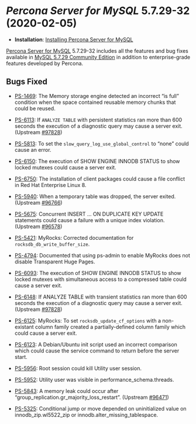 # *Percona Server for MySQL* 5.7.29-32 (2020-02-05)

* **Installation**:  [Installing Percona Server for MySQL](https://www.percona.com/doc/percona-server/5.7/installation.html)

[Percona Server for MySQL](https://www.percona.com/software/mysql-database/percona-server) 5.7.29-32
includes all the features and bug fixes available in
[MySQL 5.7.29 Community Edition](https://dev.mysql.com/doc/relnotes/mysql/5.7/en/news-5-7-29.html)
in addition to enterprise-grade features developed by Percona.

## Bugs Fixed

* [PS-1469](https://jira.percona.com/browse/PS-1469): The Memory storage engine detected an incorrect “is full” condition when the space contained reusable memory chunks that could be reused.

* [PS-6113](https://jira.percona.com/browse/PS-6113): If `ANALYZE TABLE` with persistent statistics ran more than 600 seconds the execution of a diagnostic query may cause a server exit. (Upstream [#97828](http://bugs.mysql.com/bug.php?id=97828))

* [PS-5813](https://jira.percona.com/browse/PS-5813): To set the `slow_query_log_use_global_control` to “none” could cause an error.

* [PS-6150](https://jira.percona.com/browse/PS-6150): The execution of SHOW ENGINE INNODB STATUS to show locked mutexes could cause a server exit.

* [PS-6750](https://jira.percona.com/browse/PS-6750): The installation of client packages could cause a file conflict in Red Hat Enterprise Linux 8.

* [PS-5940](https://jira.percona.com/browse/PS-5940): When a temporary table was dropped, the server exited. (Upstream [#96766](http://bugs.mysql.com/bug.php?id=96766))

* [PS-5675](https://jira.percona.com/browse/PS-5675): Concurrent INSERT … ON DUPLICATE KEY UPDATE statements could cause a failure with a unique index violation. (Upstream [#96578](http://bugs.mysql.com/bug.php?id=96578))

* [PS-5421](https://jira.percona.com/browse/PS-5421): MyRocks: Corrected documentation for `rocksdb_db_write_buffer_size`.

* [PS-4794](https://jira.percona.com/browse/PS-4794): Documented that using ps-admin to enable MyRocks does not disable Transparent Huge Pages.

* [PS-6093](https://jira.percona.com/browse/PS-6093): The execution of SHOW ENGINE INNODB STATUS to show locked mutexes with simultaneous access to a compressed table could cause a server exit.

* [PS-6148](https://jira.percona.com/browse/PS-6148): If ANALYZE TABLE with transient statistics ran more than 600 seconds the execution of a diagnostic query may cause a server exit. (Upstream [#97828](http://bugs.mysql.com/bug.php?id=97828))

* [PS-6125](https://jira.percona.com/browse/PS-6125): MyRocks: To set `rocksdb_update_cf_options` with a non-existant column family created a partially-defined column family which could cause a server exit.

* [PS-6123](https://jira.percona.com/browse/PS-6123): A Debian/Ubuntu init script used an incorrect comparison which could cause the service command to return before the server start.

* [PS-5956](https://jira.percona.com/browse/PS-5956): Root session could kill Utility user session.

* [PS-5952](https://jira.percona.com/browse/PS-5952): Utility user was visible in performance_schema.threads.

* [PS-5843](https://jira.percona.com/browse/PS-5843): A memory leak could occur after “group_replication.gr_majority_loss_restart”. (Upstream [#96471](http://bugs.mysql.com/bug.php?id=96471))

* [PS-5325](https://jira.percona.com/browse/PS-5325): Conditional jump or move depended on uninitialized value on innodb_zip.wl5522_zip or innodb.alter_missing_tablespace.
